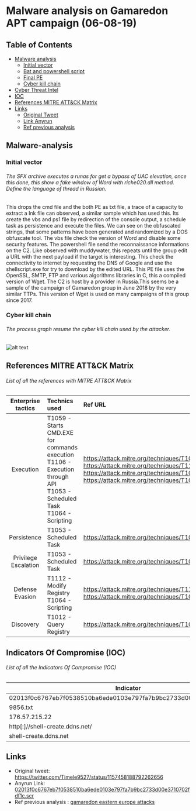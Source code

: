 # Malware analysis on Gamaredon APT campaign (06-08-19)
## Table of Contents
* [Malware analysis](#Malware-analysis)
  + [Initial vector](#Initial-vector)
  + [Bat and powershell script](#Bat)
  + [Final PE](#PE)
  + [Cyber kill chain](#Cyber-kill-chain)
* [Cyber Threat Intel](#Cyber-Threat-Intel)
* [IOC](#IOC)
* [References MITRE ATT&CK Matrix](#Ref-MITRE-ATTACK)
* [Links](#Links)
  + [Original Tweet](#Original-Tweet)
  + [Link Anyrun](#Links-Anyrun)
  + [Ref previous analysis](#Documents)
## Malware-analysis <a name="Malware-analysis"></a>
### Initial vector <a name="Malware-analysis"></a>
###### The SFX archive executes a runas for get a bypass of UAC elevation, once this done, this show a fake window of Word with riche020.dll method. Define the language of thread in Russian.
This drops the cmd file and the both PE as txt file, a trace of a capacity to extract a Ink file can observed, a similar sample which has used this.
Its create the vbs and ps1 file by redirection of the console output, a schedule task as persistence and execute the files.
We can see on the obfuscated strings, that some patterns have been generated and randomized by a DOS obfuscate tool. The vbs file check the version of Word and disable some security features. The powershell file send the reconnaissance informations on the C2.
Like observed with muddywater, this repeats until the group edit a URL with  the next payload if the target is interesting. This check the connectivity to internet by requesting the DNS of Google and use the shellscript.exe for try to download by the edited URL.
This PE file uses the OpenSSL, SMTP, FTP and various algorithms libraries in C, this a compiled version of Wget. The C2 is host by a provider in Russia.This seems be a sample of the campaign of Gamaredon group in June 2018 by the very similar TTPs.
This version of Wget is used on many campaigns of this group since 2017.

### Cyber kill chain <a name="Cyber-kill-chain"></a>
###### The process graph resume the cyber kill chain used by the attacker.
![alt text](https://raw.githubusercontent.com/StrangerealIntel/CyberThreatIntel/master/Russia/APT/Gamaredon/06-08-19/Images/cyber.png "Cyber kill chain")

## References MITRE ATT&CK Matrix <a name="Ref-MITRE-ATTACK"></a>
###### List of all the references with MITRE ATT&CK Matrix

|Enterprise tactics|Technics used|Ref URL|
| :---------------: |:-------------| :------------- |
|Execution|T1059 - Starts CMD.EXE for commands execution<br>T1106 - Execution through API<br>T1053 - Scheduled Task<br>T1064 - Scripting|https://attack.mitre.org/techniques/T1059<br>https://attack.mitre.org/techniques/T1106<br>https://attack.mitre.org/techniques/T1053<br>https://attack.mitre.org/techniques/T1064|
|Persistence|T1053 - Scheduled Task|https://attack.mitre.org/techniques/T1053|
|Privilege Escalation|T1053 - Scheduled Task|https://attack.mitre.org/techniques/T1053|
|Defense Evasion|T1112 - Modify Registry<br> T1064 - Scripting|https://attack.mitre.org/techniques/T1112<br>https://attack.mitre.org/techniques/T1064|
|Discovery|T1012 - Query Registry|https://attack.mitre.org/techniques/T1012|

## Indicators Of Compromise (IOC) <a name="IOC"></a>

###### List of all the Indicators Of Compromise (IOC)
| Indicator     | Description|
| ------------- |:-------------:|
|02013f0c6767eb7f0538510ba6ede0103e797fa7b9bc2733d00e3710702fdf1c.scr|02013f0c6767eb7f0538510ba6ede0103e797fa7b9bc2733d00e3710702fdf1c|
|9856.txt|a48ad33695a44de887bba8f2f3174fd8fb01a46a19e3ec9078b0118647ccf599|
|176.57.215.22|IP C2|
|http[:]//shell-create.ddns.net/|URL request|	
|shell-create.ddns.net|Domain C2|

## Links <a name="Links"></a>

* Original tweet: https://twitter.com/Timele9527/status/1157458188792262656 <a name="Original-Tweet"></a>
* Anyrun Link: [02013f0c6767eb7f0538510ba6ede0103e797fa7b9bc2733d00e3710702fdf1c.scr](https://app.any.run/tasks/b5a3d531-d95a-4971-a57b-eb881ca3a790)<a name="Links-Anyrun"></a>
* Ref previous analysis : [gamaredon eastern europe attacks](https://securityaffairs.co/wordpress/86561/apt/gamaredon-eastern-europe-attacks.html) <a name="Documents"></a>
